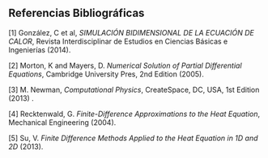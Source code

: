 ## Referencias Bibliográficas

[1]  González, C et al, *SIMULACIÓN BIDIMENSIONAL DE LA ECUACIÓN DE CALOR*, Revista Interdisciplinar de Estudios en Ciencias Básicas e Ingenierías (2014).

[2] Morton, K and Mayers, D. *Numerical Solution of Partial Differential Equations*, Cambridge University Pres, 2nd Edition (2005).

[3] M. Newman, *Computational Physics*, CreateSpace, DC, USA, 1st Edition (2013) .

[4] Recktenwald, G. *Finite-Difference Approximations to the Heat Equation*, Mechanical Engineering (2004).

[5] Su, V. *Finite Difference Methods Applied to the Heat Equation in 1D and 2D* (2013).
